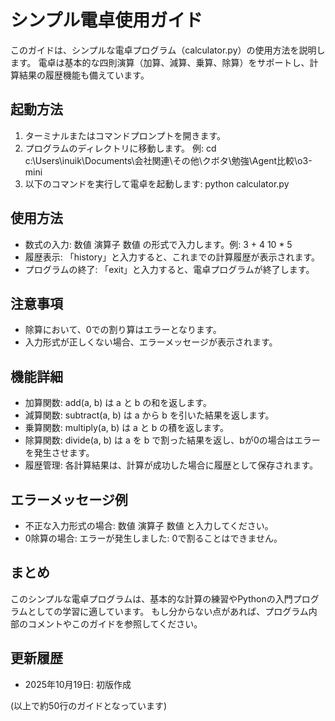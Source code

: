 # シンプル電卓使用ガイド

このガイドは、シンプルな電卓プログラム（calculator.py）の使用方法を説明します。
電卓は基本的な四則演算（加算、減算、乗算、除算）をサポートし、計算結果の履歴機能も備えています。

## 起動方法
1. ターミナルまたはコマンドプロンプトを開きます。
2. プログラムのディレクトリに移動します。
   例: cd c:\Users\inuik\Documents\会社関連\その他\クボタ\勉強\Agent比較\o3-mini
3. 以下のコマンドを実行して電卓を起動します:
   python calculator.py

## 使用方法
- 数式の入力:
  数値 演算子 数値 の形式で入力します。例:
  3 + 4
  10 * 5
- 履歴表示:
  「history」と入力すると、これまでの計算履歴が表示されます。
- プログラムの終了:
  「exit」と入力すると、電卓プログラムが終了します。

## 注意事項
- 除算において、0での割り算はエラーとなります。
- 入力形式が正しくない場合、エラーメッセージが表示されます。

## 機能詳細
- 加算関数: add(a, b) は a と b の和を返します。
- 減算関数: subtract(a, b) は a から b を引いた結果を返します。
- 乗算関数: multiply(a, b) は a と b の積を返します。
- 除算関数: divide(a, b) は a を b で割った結果を返し、bが0の場合はエラーを発生させます。
- 履歴管理: 各計算結果は、計算が成功した場合に履歴として保存されます。

## エラーメッセージ例
- 不正な入力形式の場合: 数値 演算子 数値 と入力してください。
- 0除算の場合: エラーが発生しました: 0で割ることはできません。

## まとめ
このシンプルな電卓プログラムは、基本的な計算の練習やPythonの入門プログラムとしての学習に適しています。
もし分からない点があれば、プログラム内部のコメントやこのガイドを参照してください。

## 更新履歴
- 2025年10月19日: 初版作成

(以上で約50行のガイドとなっています)